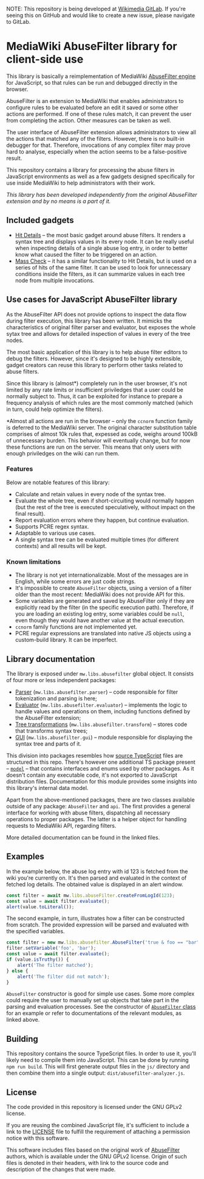 NOTE: This repository is being developed at [Wikimedia GitLab](https://gitlab.wikimedia.org/msz2001/abusefilter-analyzer). If you're seeing this on GitHub and would like to create a new issue, please navigate to GitLab.

# MediaWiki AbuseFilter library for client-side use

This library is basically a reimplementation of MediaWiki [AbuseFilter engine](https://www.mediawiki.org/wiki/Extension:AbuseFilter) for JavaScript, so that rules can be run and debugged directly in the browser.

AbuseFilter is an extension to MediaWiki that enables administrators to configure rules to be evaluated before an edit it saved or some other actions are performed. If one of these rules match, it can prevent the user from completing the action. Other measures can be taken as well.

The user interface of AbuseFilter extension allows administrators to view all the actions that matched any of the filters. However, there is no built-in debugger for that. Therefore, invocations of any complex filter may prove hard to analyse, especially when the action seems to be a false-positive result.

This repository contains a library for processing the abuse filters in JavaScript environments as well as a few gadgets designed specifically for use inside MediaWiki to help administrators with their work.

*This library has been developed independently from the original AbuseFilter extension and by no means is a part of it.*

## Included gadgets
* [Hit Details](./ts/src/gadgets/hitDetails/main.ts) – the most basic gadget around abuse filters. It renders a syntax tree and displays values in its every node. It can be really useful when inspecting details of a single abuse log entry, in order to better know what caused the filter to be triggered on an action.
* [Mass Check](./ts/src/gadgets/massCheck/main.ts) – it has a similar functionality to Hit Details, but is used on a series of hits of the same filter. It can be used to look for unnecessary conditions inside the filters, as it can summarize values in each tree node from multiple invocations.

## Use cases for JavaScript AbuseFilter library

As the AbuseFilter API does not provide options to inspect the data flow during filter execution, this library has been written. It mimicks the characteristics of original filter parser and evaluator, but exposes the whole sytax tree and allows for detailed inspection of values in every of the tree nodes.

The most basic application of this library is to help abuse filter editors to debug the filters. However, since it's designed to be highly extensible, gadget creators can reuse this library to perform other tasks related to abuse filters.

Since this library is (almost*) completely run in the user browser, it's not limited by any rate limits or insufficient priviledges that a user could be normally subject to. Thus, it can be exploited for instance to prepare a frequency analysis of which rules are the most commonly matched (which in turn, could help optimize the filters).

*Almost all actions are run in the browser – only the `ccnorm` function family is deferred to the MediaWiki server. The original character substitution table comprises of almost 10k rules that, expessed as code, weighs around 100kB of unnecessary burden. This behavior will eventually change, but for now these functions are run on the server. This means that only users with enough priviledges on the wiki can run them.

### Features

Below are notable features of this library:
* Calculate and retain values in every node of the syntax tree.
* Evaluate the whole tree, even if short-circuiting would normally happen (but the rest of the tree is executed speculatively, without impact on the final result).
* Report evaluation errors where they happen, but continue evaluation.
* Supports PCRE regex syntax.
* Adaptable to various use cases.
* A single syntax tree can be evaluated multiple times (for different contexts) and all results will be kept.

### Known limitations

* The library is not yet internationalizable. Most of the messages are in English, while some errors are just code strings.
* It's impossible to create `AbuseFilter` objects, using a version of a filter older than the most recent: MediaWiki does not provide API for this.
* Some variables are generated and saved by AbuseFilter only if they are explicitly read by the filter (in the specific execution path). Therefore, if you are loading an existing log entry, some variables could be `null`, even though they would have another value at the actual execution.
* `ccnorm` family functions are not implemented yet.
* PCRE regular expressions are translated into native JS objects using a custom-build library. It can be imperfect.

## Library documentation

The library is exposed under `mw.libs.abusefilter` global object. It consists of four more or less independent packages:
* [Parser](./docs/Parser.md) (`mw.libs.abusefilter.parser`) – code responsible for filter tokenization and parsing is here;
* [Evaluator](./docs/Evaluator.md) (`mw.libs.abusefilter.evaluator`) – implements the logic to handle values and operations on them, including functions defined by the AbuseFilter extension;
* [Tree transformations](./docs/Transform.md) (`mw.libs.abusefilter.transform`) – stores code that transforms syntax trees;
* [GUI](./docs/GUI.md) (`mw.libs.abusefilter.gui`) – module responsible for displaying the syntax tree and parts of it.

This division into packages resembles how [source TypeScript](./ts/src/) files are structured in this repo. There's however one additional TS package present – [`model`](./docs/Model.md) – that contains interfaces and enums used by other packages. As it doesn't contain any executable code, it's not exported to JavaScript distribution files. Documentation for this module provides some insights into this library's internal data model.

Apart from the above-mentioned packages, there are two classes available outside of any package: `AbuseFilter` and `api`. The first provides a general interface for working with abuse filters, dispatching all necessary operations to proper packages. The latter is a helper object for handling requests to MediaWiki API, regarding filters.

More detailed documentation can be found in the linked files.

## Examples

In the example below, the abuse log entry with id 123 is fetched from the wiki you're currently on. It's then parsed and evaluated in the context of fetched log details. The obtained value is displayed in an alert window.
```js
const filter = await mw.libs.abuseFilter.createFromLogId(123);
const value = await filter.evaluate();
alert(value.toLiteral());
```

The second example, in turn, illustrates how a filter can be constructed from scratch. The provided expression will be parsed and evaluated with the specified variables.
```js
const filter = new mw.libs.abusefilter.AbuseFilter('true & foo == "bar"');
filter.setVariable('foo', 'bar');
const value = await filter.evaluate();
if (value.isTruthy()) {
    alert('The filter matched');
} else {
    alert('The filter did not match');
}
```

`AbuseFilter` constructor is good for simple use cases. Some more complex could require the user to manually set up objects that take part in the parsing and evaluation processes. See the constructor of [`AbuseFilter` class](./ts/src/AbuseFilter.ts) for an example or refer to documentations of the relevant modules, as linked above.

## Building

This repository contains the source TypeScript files. In order to use it, you'll likely need to compile them into JavaScript. This can be done by running `npm run build`. This will first generate output files in the `js/` directory and then combine them into a single output: `dist/abusefilter-analyzer.js`.

## License

The code provided in this repository is licensed under the GNU GPLv2 license.

If you are reusing the combined JavaScript file, it's sufficient to include a link to the [LICENSE](./LICENSE) file to fulfill the requirement of attaching a permission notice with this software.

This software includes files based on the original work of [AbuseFilter](https://www.mediawiki.org/wiki/Extension:AbuseFilter) authors, which is available under the GNU GPLv2 license. Origin of such files is denoted in their headers, with link to the source code and description of the changes that were made.
